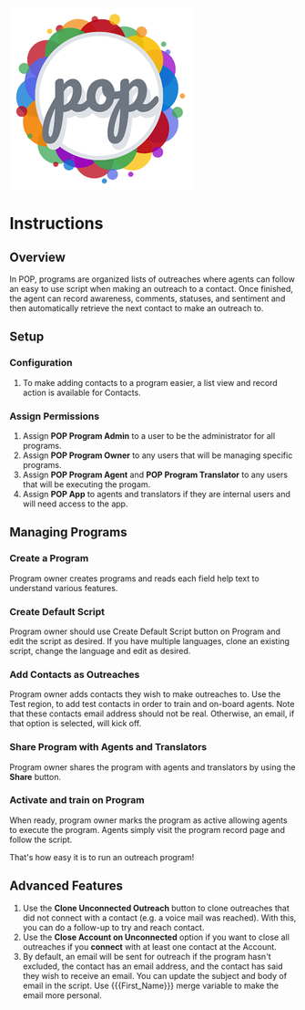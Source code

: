 ![POP Logo](img/pop-logo_320px.png "POP")

# Instructions

## Overview
In POP, programs are organized lists of outreaches where agents can follow an easy to use script when making an outreach to a contact. Once finished, the agent can record awareness, comments, statuses, and sentiment and then automatically retrieve the next contact to make an outreach to.

## Setup

### Configuration

1. To make adding contacts to a program easier, a list view and record action is available for Contacts.

### Assign Permissions

1. Assign **POP Program Admin** to a user to be the administrator for all programs.
2. Assign **POP Program Owner** to any users that will be managing specific programs.
3. Assign **POP Program Agent** and **POP Program Translator** to any users that will be executing the progam.
4. Assign **POP App** to agents and translators if they are internal users and will need access to the app.

## Managing Programs

### Create a Program

Program owner creates programs and reads each field help text to understand various features.

### Create Default Script
 
Program owner should use Create Default Script button on Program and edit the script as desired. If you have multiple languages, clone an existing script, change the language and edit as desired.

### Add Contacts as Outreaches

Program owner adds contacts they wish to make outreaches to. Use the Test region, to add test contacts in order to train and on-board agents. Note that these contacts email address should not be real. Otherwise, an email, if that option is selected, will kick off.

### Share Program with Agents and Translators

Program owner shares the program with agents and translators by using the **Share** button.

### Activate and train on Program

When ready, program owner marks the program as active allowing agents to execute the program. Agents simply visit the program record page and follow the script.

That's how easy it is to run an outreach program!

## Advanced Features

1. Use the **Clone Unconnected Outreach** button to clone outreaches that did not connect with a contact (e.g. a voice mail was reached). With this, you can do a follow-up to try and reach contact.
2. Use the **Close Account on Unconnected** option if you want to close all outreaches if you **connect** with at least one contact at the Account.
3. By default, an email will be sent for outreach if the program hasn't excluded, the contact has an email address, and the contact has said they wish to receive an email. You can update the subject and body of email in the script. Use {{{First_Name}}} merge variable to make the email more personal.
